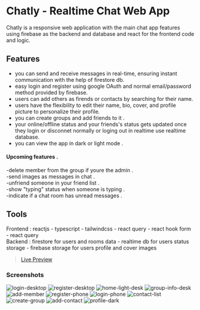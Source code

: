 # Chatly - Realtime Chat Web App
Chatly is a responsive web application with the main chat app features using firebase as the backend and database and react for the frontend code and logic. 

## Features
* you can send and receive messages in real-time, ensuring instant communication with the help of firestore db.
* easy login and register using google OAuth and normal email/password method provided by firebase.
* users can add others as firends or contacts by searching for their name.
* users have the flexibility to edit their name, bio, cover, and profile picture to personalize their profile.
* you can create groups and add friends to it .
* your online/offline status and your friends's status gets updated once they login or disconnet normally or loging out in realtime use realtime database.
* you can view the app in dark or light mode .

#### Upcoming features .
-delete member from the group if youre the admin .
</br>
-send images as messages in chat .
</br>
-unfriend someone in your friend list .
</br>
-show "typing" status when someone is typing .
</br>
-indicate if a chat room has unread messages .
</br>

## Tools 
Frontend : reactjs - typescript - tailwindcss - react query - react hook form - react query
</br>
Backend : firestore for users and rooms data - realtime db for users status storage - firebase storage for users profile and cover images 

> [Live Preview](https://chatly-web-app.vercel.app/login)


### Screenshots 
![login-desktop](https://github.com/AhmedTharwat-AT/chat-app/assets/89677139/5d92430b-8efe-43a2-a5ae-8d09636c856f)
![register-desktop](https://github.com/AhmedTharwat-AT/chat-app/assets/89677139/fbfd0871-86b9-49ef-afaa-4f4c90be61f8)
![home-light-desk](https://github.com/AhmedTharwat-AT/chat-app/assets/89677139/db90cfd7-883f-4421-b153-7d46d0a291d6)
![group-info-desk](https://github.com/AhmedTharwat-AT/chat-app/assets/89677139/9f44e4da-2299-4791-a27d-34becd3098a0)
![add-member](https://github.com/AhmedTharwat-AT/chat-app/assets/89677139/fc24ed91-3de0-470f-bc90-22a5f485d2bd)
![register-phone](https://github.com/AhmedTharwat-AT/chat-app/assets/89677139/2345283b-2660-4490-8af0-2effb5187fa4)
![login-phone](https://github.com/AhmedTharwat-AT/chat-app/assets/89677139/b25450d1-320c-4185-845d-d1370314213f)
![contact-list](https://github.com/AhmedTharwat-AT/chat-app/assets/89677139/cf2aec3e-542f-41fe-b7dc-e0cc18b8d4cd)
![create-group](https://github.com/AhmedTharwat-AT/chat-app/assets/89677139/5def809d-7192-4796-a798-b5a05c6b5bbb)
![add-contact](https://github.com/AhmedTharwat-AT/chat-app/assets/89677139/ad80bbb8-dd0d-4920-8ee2-050c7439ce8b)
![profile-dark](https://github.com/AhmedTharwat-AT/chat-app/assets/89677139/ee86fc89-4149-43dc-bbb1-0036d461f2f7)



